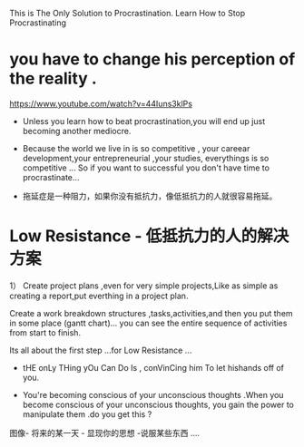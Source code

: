 

This is The Only Solution to Procrastination. Learn How to Stop Procrastinating

# you have to change his perception of the reality .

https://www.youtube.com/watch?v=44Iuns3klPs 

- Unless you learn how to beat procrastination,you will end up just becoming another mediocre.

- Because the world we live in is so competitive , your careear development,your entrepreneurial ,your studies, everythings is so competitive ... So if you want to successful you don't have time to procrastinate...

- 拖延症是一种阻力，如果你没有抵抗力，像低抵抗力的人就很容易拖延。


# Low Resistance  - 低抵抗力的人的解决方案

1） Create project plans ,even for very simple projects,Like as simple as creating a report,put everthing in a project plan.

Create a work breakdown structures ,tasks,activities,and then you put them in some place (gantt chart)...  you can see the entire sequence of activities from start to finish. 

Its all about the first step ...for Low Resistance ...





-  tHE onLy THing yOu Can Do Is , conVinCing him To let hishands off of you. 

- You're becoming conscious of your unconscious thoughts .When you become conscious of your unconscious thoughts, you gain the power to manipulate them .do you get this ?


图像- 将来的某一天  - 显现你的思想 -说服某些东西 ....
